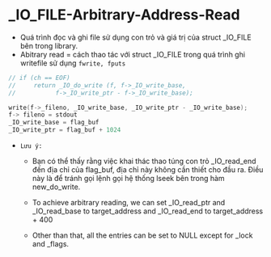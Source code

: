 # _IO_FILE-Arbitrary-Address-Read

- Quá trình đọc và ghi file sử dụng con trỏ và giá trị của struct _IO_FILE bên trong library.
- Abitrary read = cách thao tác với struct _IO_FILE trong quá trình ghi writefile sử dụng `fwrite, fputs`

```c
// if (ch == EOF)
//     return _IO_do_write (f, f->_IO_write_base,
//	 		 f->_IO_write_ptr - f->_IO_write_base);

write(f->_fileno, _IO_write_base, _IO_write_ptr - _IO_write_base);
f-> fileno = stdout
_IO_write_base = flag_buf
_IO_write_ptr = flag_buf + 1024
```

- `Lưu ý: `
    * Bạn có thể thấy rằng việc khai thác thao túng con trỏ _IO_read_end đến địa chỉ của flag_buf, địa chỉ này không cần thiết cho đầu ra. Điều này là để tránh gọi lệnh gọi hệ thống lseek bên trong hàm new_do_write.

    * To achieve arbitrary reading, we can set _IO_read_ptr and _IO_read_base to target_address and _IO_read_end to target_address + 400

    * Other than that, all the entries can be set to NULL except for _lock and _flags.
